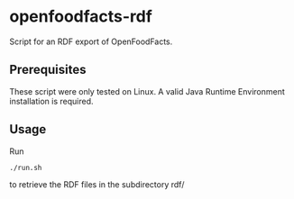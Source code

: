 # openfoodfacts-rdf
Script for an RDF export of OpenFoodFacts.

## Prerequisites

These script were only tested on Linux.
A valid Java Runtime Environment installation is required.

## Usage

Run
````
./run.sh
````
to retrieve the RDF files in the subdirectory rdf/


